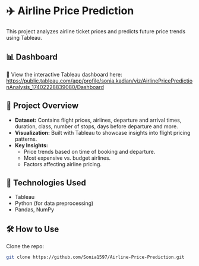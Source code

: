 # ✈️ Airline Price Prediction  

This project analyzes airline ticket prices and predicts future price trends using Tableau.  

## 📊 Dashboard  
🔗 View the interactive Tableau dashboard here: https://public.tableau.com/app/profile/sonia.kadian/viz/AirlinePricePredictionAnalysis_17402228839080/Dashboard

## 📂 Project Overview  
- **Dataset:** Contains flight prices, airlines, departure and arrival times, duration, class, number of stops, days before departure and more.  
- **Visualization:** Built with Tableau to showcase insights into flight pricing patterns.  
- **Key Insights:**  
  - Price trends based on time of booking and departure.  
  - Most expensive vs. budget airlines.  
  - Factors affecting airline pricing.  

## 🚀 Technologies Used  
- Tableau  
- Python (for data preprocessing)  
- Pandas, NumPy   

## 🛠️ How to Use  
  Clone the repo:  
   ```bash
   git clone https://github.com/Sonia1597/Airline-Price-Prediction.git
